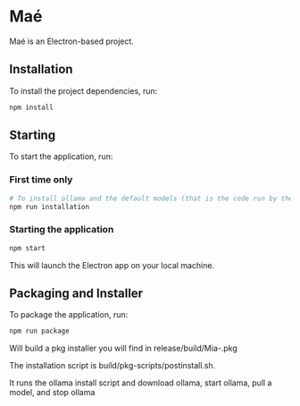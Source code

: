 # Maé

Maé is an Electron-based project.

## Installation

To install the project dependencies, run:

```bash
npm install
```

## Starting

To start the application, run:

### First time only

```bash
# To install ollama and the default models (that is the code run by the installer)
npm run installation
```

### Starting the application

```bash
npm start
```

This will launch the Electron app on your local machine.

## Packaging and Installer

To package the application, run:

```bash
npm run package
```

Will build a pkg installer you will find in release/build/Mia-<version>.pkg

The installation script is build/pkg-scripts/postinstall.sh.

It runs the ollama install script and download ollama, start ollama, pull a model, and stop ollama
